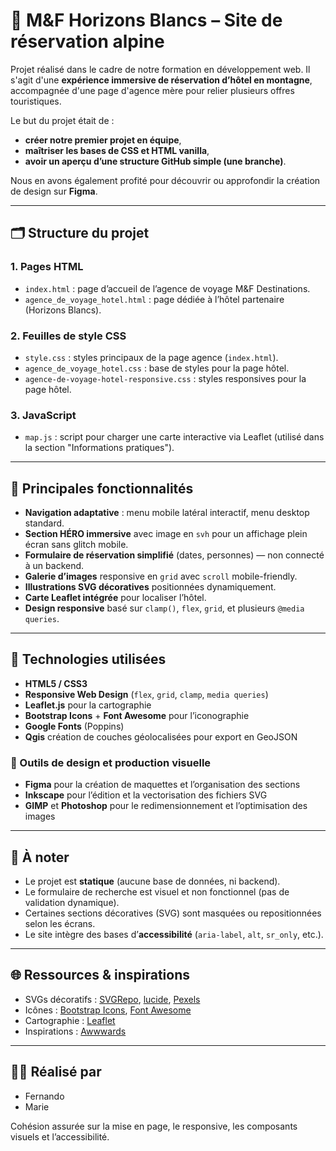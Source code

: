 # 🌄 M&F Horizons Blancs – Site de réservation alpine

Projet réalisé dans le cadre de notre formation en développement web. Il s'agit d'une **expérience immersive de réservation d’hôtel en montagne**, accompagnée d'une page d'agence mère pour relier plusieurs offres touristiques.

Le but du projet était de :
- **créer notre premier projet en équipe**,
- **maîtriser les bases de CSS et HTML vanilla**,
- **avoir un aperçu d’une structure GitHub simple (une branche)**.

Nous en avons également profité pour découvrir ou approfondir la création de design sur **Figma**.

---

## 🗂 Structure du projet

### 1. Pages HTML

- `index.html` : page d’accueil de l’agence de voyage M&F Destinations.
- `agence_de_voyage_hotel.html` : page dédiée à l’hôtel partenaire (Horizons Blancs).

### 2. Feuilles de style CSS

- `style.css` : styles principaux de la page agence (`index.html`).
- `agence_de_voyage_hotel.css` : base de styles pour la page hôtel.
- `agence-de-voyage-hotel-responsive.css` : styles responsives pour la page hôtel.

### 3. JavaScript

- `map.js` : script pour charger une carte interactive via Leaflet (utilisé dans la section "Informations pratiques").

---

## 🎨 Principales fonctionnalités

- **Navigation adaptative** : menu mobile latéral interactif, menu desktop standard.
- **Section HÉRO immersive** avec image en `svh` pour un affichage plein écran sans glitch mobile.
- **Formulaire de réservation simplifié** (dates, personnes) — non connecté à un backend.
- **Galerie d’images** responsive en `grid` avec `scroll` mobile-friendly.
- **Illustrations SVG décoratives** positionnées dynamiquement.
- **Carte Leaflet intégrée** pour localiser l’hôtel.
- **Design responsive** basé sur `clamp()`, `flex`, `grid`, et plusieurs `@media queries`.

---

## 📐 Technologies utilisées

- **HTML5 / CSS3**
- **Responsive Web Design** (`flex`, `grid`, `clamp`, `media queries`)
- **Leaflet.js** pour la cartographie
- **Bootstrap Icons** + **Font Awesome** pour l’iconographie
- **Google Fonts** (Poppins)
- **Qgis** création de couches géolocalisées pour export en GeoJSON

### 🎨 Outils de design et production visuelle

- **Figma** pour la création de maquettes et l’organisation des sections
- **Inkscape** pour l’édition et la vectorisation des fichiers SVG
- **GIMP** et **Photoshop** pour le redimensionnement et l’optimisation des images

---

## 🔧 À noter

- Le projet est **statique** (aucune base de données, ni backend).
- Le formulaire de recherche est visuel et non fonctionnel (pas de validation dynamique).
- Certaines sections décoratives (SVG) sont masquées ou repositionnées selon les écrans.
- Le site intègre des bases d’**accessibilité** (`aria-label`, `alt`, `sr_only`, etc.).

---

## 🌐 Ressources & inspirations

- SVGs décoratifs : [SVGRepo](https://www.svgrepo.com), [lucide](https://lucide.de), [Pexels](https://www.pexels.com)
- Icônes : [Bootstrap Icons](https://icons.getbootstrap.com), [Font Awesome](https://fontawesome.com)
- Cartographie : [Leaflet](https://leafletjs.com/)
- Inspirations : [Awwwards](https://www.awwwards.com)

---

## 🧑‍💻 Réalisé par

- Fernando  
- Marie  

Cohésion assurée sur la mise en page, le responsive, les composants visuels et l’accessibilité.